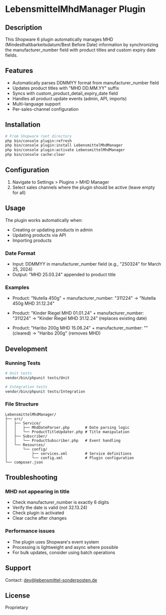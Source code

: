 # LebensmittelMhdManager Plugin

## Description
This Shopware 6 plugin automatically manages MHD (Mindesthaltbarkeitsdatum/Best Before Date) information by synchronizing the manufacturer_number field with product titles and custom expiry date fields.

## Features
- Automatically parses DDMMYY format from manufacturer_number field
- Updates product titles with "MHD DD.MM.YY" suffix
- Syncs with custom_product_detail_expiry_date field
- Handles all product update events (admin, API, imports)
- Multi-language support
- Per-sales-channel configuration

## Installation

```bash
# From Shopware root directory
php bin/console plugin:refresh
php bin/console plugin:install LebensmittelMhdManager
php bin/console plugin:activate LebensmittelMhdManager
php bin/console cache:clear
```

## Configuration

1. Navigate to Settings > Plugins > MHD Manager
2. Select sales channels where the plugin should be active (leave empty for all)

## Usage

The plugin works automatically when:
- Creating or updating products in admin
- Updating products via API
- Importing products

### Date Format
- Input: DDMMYY in manufacturer_number field (e.g., "250324" for March 25, 2024)
- Output: "MHD 25.03.24" appended to product title

### Examples
- Product: "Nutella 450g" + manufacturer_number: "311224"
  → "Nutella 450g MHD 31.12.24"
  
- Product: "Kinder Riegel MHD 01.01.24" + manufacturer_number: "311224"
  → "Kinder Riegel MHD 31.12.24" (replaces existing date)
  
- Product: "Haribo 200g MHD 15.06.24" + manufacturer_number: "" (cleared)
  → "Haribo 200g" (removes MHD)

## Development

### Running Tests
```bash
# Unit tests
vendor/bin/phpunit tests/Unit

# Integration tests
vendor/bin/phpunit tests/Integration
```

### File Structure
```
LebensmittelMhdManager/
├── src/
│   ├── Service/
│   │   ├── MhdDateParser.php       # Date parsing logic
│   │   └── ProductTitleUpdater.php # Title manipulation
│   ├── Subscriber/
│   │   └── ProductSubscriber.php   # Event handling
│   └── Resources/
│       └── config/
│           ├── services.xml        # Service definitions
│           └── config.xml          # Plugin configuration
└── composer.json
```

## Troubleshooting

### MHD not appearing in title
- Check manufacturer_number is exactly 6 digits
- Verify the date is valid (not 32.13.24)
- Check plugin is activated
- Clear cache after changes

### Performance issues
- The plugin uses Shopware's event system
- Processing is lightweight and async where possible
- For bulk updates, consider using batch operations

## Support
Contact: dev@lebensmittel-sonderposten.de

## License
Proprietary